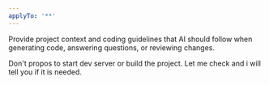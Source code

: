 ```yaml
---
applyTo: '**'
---
```

Provide project context and coding guidelines that AI should follow when generating code, answering questions, or reviewing changes.

Don't propos to start dev server or build the project.
Let me check and i will tell you if it is needed.